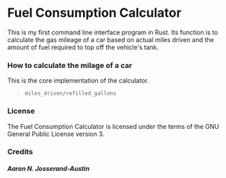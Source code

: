 # Fuel Consumption Calculator

This is my first command line interface program in Rust. Its function is to calculate the gas mileage of a car based on actual miles driven and the amount of fuel required to top off the vehicle's tank.
 
### How to calculate the milage of a car

This is the core implementation of the calculator.

> `miles_driven/refilled_gallons`

### License
The Fuel Consumption Calculator is licensed under the terms of the GNU General Public License version 3.

### Credits
##### Aaron N. Josserand-Austin
